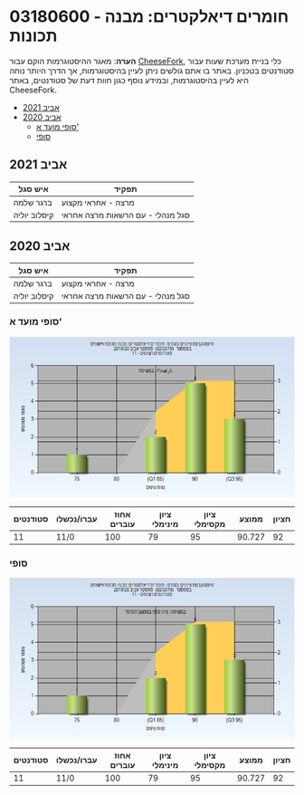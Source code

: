 # 03180600 - חומרים דיאלקטרים: מבנה  תכונות

**הערה**: מאגר ההיסטוגרמות הוקם עבור [CheeseFork](https://cheesefork.cf/), כלי בניית מערכת שעות עבור סטודנטים בטכניון. באתר בו אתם גולשים ניתן לעיין בהיסטוגרמות, אך הדרך היותר נוחה היא לעיין בהיסטוגרמות, ובמידע נוסף כגון חוות דעת של סטודנטים, באתר CheeseFork.

* [אביב 2021](#202002)
* [אביב 2020](#201902)
  * [סופי מועד א'](#201902-Final_A)
  * [סופי](#201902-Finals)

<h2 id="202002">אביב 2021</h2>

| איש סגל | תפקיד |
| ---- | ---- |
| ברגר שלמה | מרצה - אחראי מקצוע |
| קיסלוב יוליה | סגל מנהלי - עם הרשאות מרצה אחראי |

<h2 id="201902">אביב 2020</h2>

| איש סגל | תפקיד |
| ---- | ---- |
| ברגר שלמה | מרצה - אחראי מקצוע |
| קיסלוב יוליה | סגל מנהלי - עם הרשאות מרצה אחראי |

<h3 id="201902-Final_A">סופי מועד א'</h3>

![201902 Final_A](201902/Final_A.png)

| סטודנטים | עברו/נכשלו | אחוז עוברים | ציון מינימלי | ציון מקסימלי | ממוצע | חציון |
| ---- | ---- | ---- | ---- | ---- | ---- | ---- |
| 11 | 11/0 | 100 | 79 | 95 | 90.727 | 92 |

<h3 id="201902-Finals">סופי</h3>

![201902 Finals](201902/Finals.png)

| סטודנטים | עברו/נכשלו | אחוז עוברים | ציון מינימלי | ציון מקסימלי | ממוצע | חציון |
| ---- | ---- | ---- | ---- | ---- | ---- | ---- |
| 11 | 11/0 | 100 | 79 | 95 | 90.727 | 92 |

